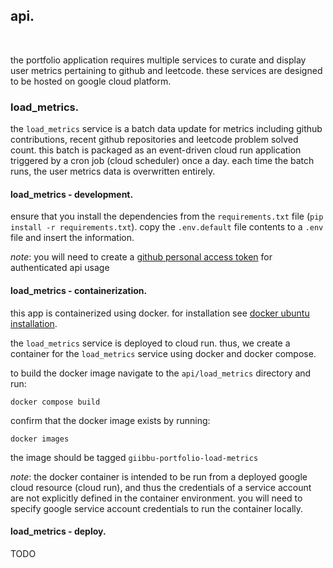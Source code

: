 ## api.
<br/>

the portfolio application requires multiple services to curate and display user metrics pertaining to github and leetcode. these services are designed to be hosted on google cloud platform.

### load_metrics.

the `load_metrics` service is a batch data update for metrics including github contributions, recent github repositories and leetcode problem solved count. this batch is packaged as an event-driven cloud run application triggered by a cron job (cloud scheduler) once a day. each time the batch runs, the user metrics data is overwritten entirely.

#### load_metrics - development.

ensure that you install the dependencies from the `requirements.txt` file (`pip install -r requirements.txt`). copy the `.env.default` file contents to a `.env` file and insert the information. 

_note_: you will need to create a [github personal access token](https://github.com/settings/tokens) for authenticated api usage

#### load_metrics - containerization.

this app is containerized using docker. for installation see [docker ubuntu installation](https://docs.docker.com/engine/install/ubuntu/).

the `load_metrics` service is deployed to cloud run. thus, we create a container for the `load_metrics` service using docker and docker compose. 

to build the docker image navigate to the `api/load_metrics` directory and run:
```
docker compose build
```

confirm that the docker image exists by running:
```
docker images
```

the image should be tagged `giibbu-portfolio-load-metrics`

_note_: the docker container is intended to be run from a deployed google cloud resource (cloud run), and thus the credentials of a service account are not explicitly defined in the container environment. you will need to specify google service account credentials to run the container locally.

#### load_metrics - deploy.

TODO
